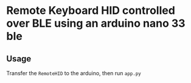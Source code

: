 # Remote Keyboard HID controlled over BLE using an arduino nano 33 ble

## Usage
Transfer the `RemoteHID` to the arduino, then run `app.py`
